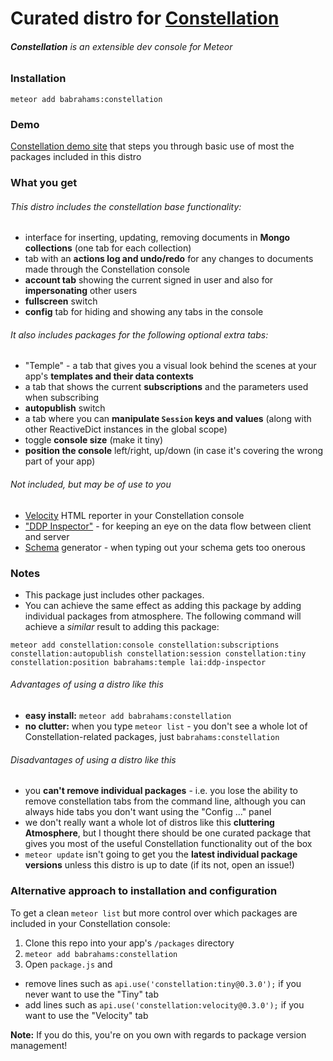 # Curated distro for [Constellation](https://atmospherejs.com/constellation/console)
###### **Constellation** is an extensible dev console for Meteor

### Installation

`meteor add babrahams:constellation`

### Demo

[Constellation demo site](http://constellation-demo.meteor.com/demo) that steps you through basic use of most the packages included in this distro

### What you get

###### This distro includes the constellation base functionality:

- interface for inserting, updating, removing documents in **Mongo collections** (one tab for each collection)
- tab with an __actions log and undo/redo__ for any changes to documents made through the Constellation console
- __account tab__ showing the current signed in user and also for __impersonating__ other users
- __fullscreen__ switch
- __config__ tab for hiding and showing any tabs in the console

###### It also includes packages for the following optional extra tabs:

- "Temple" - a tab that gives you a visual look behind the scenes at your app's __templates and their data contexts__
- a tab that shows the current __subscriptions__ and the parameters used when subscribing
- __autopublish__ switch
- a tab where you can __manipulate `Session` keys and values__ (along with other ReactiveDict instances in the global scope)
- toggle __console size__ (make it tiny)
- __position the console__ left/right, up/down (in case it's covering the wrong part of your app)

###### Not included, but may be of use to you

- [Velocity](https://atmospherejs.com/constellation/velocity) HTML reporter in your Constellation console
- ["DDP Inspector"](https://atmospherejs.com/lai/ddp-inspector) - for keeping an eye on the data flow between client and server
- [Schema](https://atmospherejs.com/constellation/schema) generator - when typing out your schema gets too onerous

### Notes 

- This package just includes other packages.
- You can achieve the same effect as adding this package by adding individual packages from atmosphere. The following command will achieve a _similar_ result to adding this package:
```
meteor add constellation:console constellation:subscriptions constellation:autopublish constellation:session constellation:tiny constellation:position babrahams:temple lai:ddp-inspector
```

###### Advantages of using a distro like this

- __easy install:__ `meteor add babrahams:constellation`
- __no clutter:__ when you type `meteor list` - you don't see a whole lot of Constellation-related packages, just `babrahams:constellation`

###### Disadvantages of using a distro like this

- you __can't remove individual packages__ - i.e. you lose the ability to remove constellation tabs from the command line, although you can always hide tabs you don't want using the "Config ..." panel
- we don't really want a whole lot of distros like this __cluttering Atmosphere__, but I thought there should be one curated package that gives you most of the useful Constellation functionality out of the box
- `meteor update` isn't going to get you the __latest individual package versions__ unless this distro is up to date (if its not, open an issue!)

### Alternative approach to installation and configuration

To get a clean `meteor list` but more control over which packages are included in your Constellation console:

1. Clone this repo into your app's `/packages` directory
2. `meteor add babrahams:constellation`
3. Open `package.js` and
  - remove lines such as `api.use('constellation:tiny@0.3.0');` if you never want to use the "Tiny" tab
  - add lines such as `api.use('constellation:velocity@0.3.0');` if you want to use the "Velocity" tab
  
__Note:__ If you do this, you're on you own with regards to package version management!
